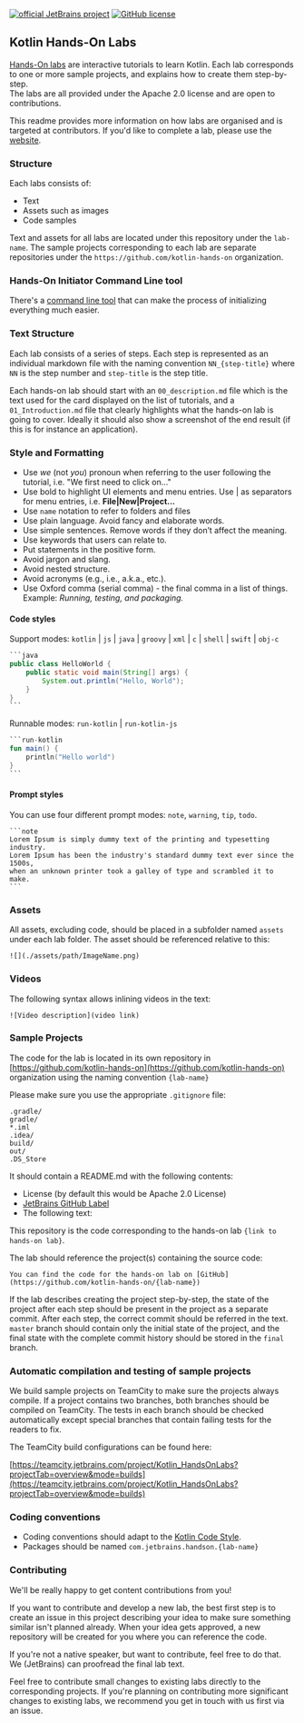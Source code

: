 [![official JetBrains project](https://jb.gg/badges/official.svg)](https://confluence.jetbrains.com/display/ALL/JetBrains+on+GitHub)
[![GitHub license](https://img.shields.io/badge/license-Apache%20License%202.0-blue.svg?style=flat)](https://www.apache.org/licenses/LICENSE-2.0)


## Kotlin Hands-On Labs

[Hands-On labs](https://play.kotlinlang.org/hands-on) are interactive tutorials to learn Kotlin.
Each lab corresponds to one or more sample projects, and explains how to create them step-by-step.   
The labs are all provided under the Apache 2.0 license and are open to contributions. 

This readme provides more information on how labs are organised and is targeted at contributors.
If you'd like to complete a lab, please use the [website](https://play.kotlinlang.org/hands-on).


### Structure

Each labs consists of:

* Text
* Assets such as images
* Code samples

Text and assets for all labs are located under this repository under the `lab-name`.
The sample projects corresponding to each lab are separate repositories under the `https://github.com/kotlin-hands-on` organization.  

### Hands-On Initiator Command Line tool

There's a [command line tool](https://github.com/kotlin-hands-on/hands-on-init) that can make the process of
initializing everything much easier.


### Text Structure

Each lab consists of a series of steps.
Each step is represented as an individual markdown file with the naming convention `NN_{step-title}` where
`NN` is the step number and `step-title` is the step title. 

Each hands-on lab should start with an `00_description.md` file which is the text used for the card displayed on the
list of tutorials, and a `01_Introduction.md` file that clearly highlights what the hands-on lab is going to cover.
Ideally it should also show a screenshot of the end result (if this is for instance an application).

### Style and Formatting

* Use *we* (not *you*) pronoun when referring to the user following the tutorial, i.e. "We first need to click on..." 
* Use bold to highlight UI elements and menu entries. Use | as separators for menu entries, i.e. **File|New|Project...**
* Use `name` notation to refer to folders and files
* Use plain language. Avoid fancy and elaborate words. 
* Use simple sentences. Remove words if they don’t affect the meaning.
* Use keywords that users can relate to. 
* Put statements in the positive form.
* Avoid jargon and slang.
* Avoid nested structure.
* Avoid acronyms (e.g., i.e., a.k.a., etc.).
* Use Oxford comma (serial comma) - the final comma in a list of things. Example: _Running, testing, and packaging._

#### Code styles

Support modes: `kotlin` | `js` | `java` | `groovy` | `xml` | `c` | `shell` | `swift` | `obj-c`

```java
`​`​`java
public class HelloWorld {
    public static void main(String[] args) {
        System.out.println("Hello, World");
    }
}
`​`​`
```

Runnable modes: `run-kotlin` | `run-kotlin-js`

```kotlin
`​`​`run-kotlin
fun main() {
    println("Hello world")
}
`​`​`
```


#### Prompt styles

You can use four different prompt modes: `note`, `warning`, `tip`, `todo`.

```
`​`​`note
Lorem Ipsum is simply dummy text of the printing and typesetting industry. 
Lorem Ipsum has been the industry's standard dummy text ever since the 1500s, 
when an unknown printer took a galley of type and scrambled it to make.
`​`​`
```

### Assets

All assets, excluding code, should be placed in a subfolder named `assets` under each lab folder. 
The asset should be referenced relative to this:

```
![](./assets/path/ImageName.png)
```

### Videos

The following syntax allows inlining videos in the text:

```
![Video description](video link) 
```

### Sample Projects

The code for the lab is located in its own repository in
[https://github.com/kotlin-hands-on](https://github.com/kotlin-hands-on) organization using the naming convention `{lab-name}`

Please make sure you use the appropriate `.gitignore` file:

```
.gradle/
gradle/
*.iml
.idea/
build/
out/
.DS_Store
```

It should contain a README.md with the following contents:

* License (by default this would be Apache 2.0 License)
* [JetBrains GitHub Label](https://confluence.jetbrains.com/display/ALL/JetBrains+on+GitHub)
* The following text:

This repository is the code corresponding to the hands-on lab `{link to hands-on lab}`. 

The lab should reference the project(s) containing the source code:

`You can find the code for the hands-on lab on [GitHub](https://github.com/kotlin-hands-on/{lab-name})`

If the lab describes creating the project step-by-step, the state of the project after each step should be present
in the project as a separate commit. After each step, the correct commit should be referred in the text. `master` branch
should contain only the initial state of the project, and the final state with the complete commit history should be
stored in the `final` branch.  

### Automatic compilation and testing of sample projects

We build sample projects on TeamCity to make sure the projects always compile. 
If a project contains two branches, both branches should be compiled on TeamCity.
The tests in each branch should be checked automatically except special branches
that contain failing tests for the readers to fix.

The TeamCity build configurations can be found here:

[https://teamcity.jetbrains.com/project/Kotlin_HandsOnLabs?projectTab=overview&mode=builds](https://teamcity.jetbrains.com/project/Kotlin_HandsOnLabs?projectTab=overview&mode=builds)

### Coding conventions

* Coding conventions should adapt to the [Kotlin Code Style](https://kotlinlang.org/docs/reference/coding-conventions.html). 
* Packages should be named `com.jetbrains.handson.{lab-name}` 

### Contributing

We'll be really happy to get content contributions from you! 

If you want to contribute and develop a new lab, the best first step is to create an issue in this project describing
your idea to make sure something similar isn't planned already.
When your idea gets approved, a new repository will be created for you where you can reference the code.

If you're not a native speaker, but want to contribute, feel free to do that.
We (JetBrains) can proofread the final lab text. 

Feel free to contribute small changes to existing labs directly to the corresponding projects. If you're planning on contributing more significant changes to existing labs, we recommend you get in touch with us first via an issue.
